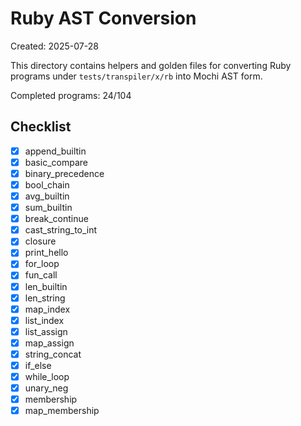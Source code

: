 # Ruby AST Conversion

Created: 2025-07-28

This directory contains helpers and golden files for converting Ruby
programs under `tests/transpiler/x/rb` into Mochi AST form.

Completed programs: 24/104

## Checklist
- [x] append_builtin
- [x] basic_compare
- [x] binary_precedence
- [x] bool_chain
- [x] avg_builtin
- [x] sum_builtin
- [x] break_continue
- [x] cast_string_to_int
- [x] closure
- [x] print_hello
- [x] for_loop
- [x] fun_call
- [x] len_builtin
- [x] len_string
- [x] map_index
- [x] list_index
- [x] list_assign
- [x] map_assign
- [x] string_concat
- [x] if_else
- [x] while_loop
- [x] unary_neg
- [x] membership
- [x] map_membership
